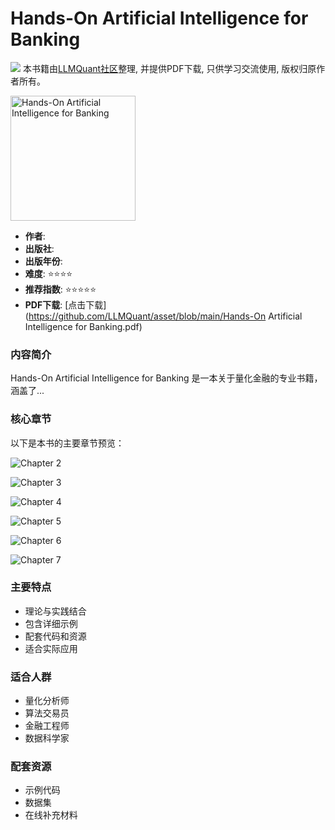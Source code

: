# Hands-On Artificial Intelligence for Banking
![](https://fastly.jsdelivr.net/gh/bucketio/img3@main/2024/09/04/1725464231869-e0b2f727-2a0f-4270-bf6c-31ddc350426a.gif)
本书籍由[LLMQuant社区](https://llmquant.com/)整理, 并提供PDF下载, 只供学习交流使用, 版权归原作者所有。

<img src="1.png" alt="Hands-On Artificial Intelligence for Banking" width="200"/>

- **作者**: 
- **出版社**: 
- **出版年份**: 
- **难度**: ⭐⭐⭐⭐
- **推荐指数**: ⭐⭐⭐⭐⭐
- **PDF下载**: [点击下载](https://github.com/LLMQuant/asset/blob/main/Hands-On Artificial Intelligence for Banking.pdf)

### 内容简介
Hands-On Artificial Intelligence for Banking 是一本关于量化金融的专业书籍，涵盖了...

### 核心章节
以下是本书的主要章节预览：

![Chapter 2](2.png)

![Chapter 3](3.png)

![Chapter 4](4.png)

![Chapter 5](5.png)

![Chapter 6](6.png)

![Chapter 7](7.png)


### 主要特点
- 理论与实践结合
- 包含详细示例
- 配套代码和资源
- 适合实际应用

### 适合人群
- 量化分析师
- 算法交易员
- 金融工程师
- 数据科学家

### 配套资源
- 示例代码
- 数据集
- 在线补充材料
